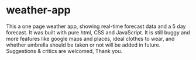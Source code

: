 # weather-app
This a one page weather app, showing real-time forecast data and a 5 day forecast.
It was built with pure html, CSS and JavaScript. It is still buggy and more features like google maps and places, 
ideal clothes to wear, and whether umbrella should be taken or not will be added in future. 
Suggestions & critics are welcomed, Thank you.
